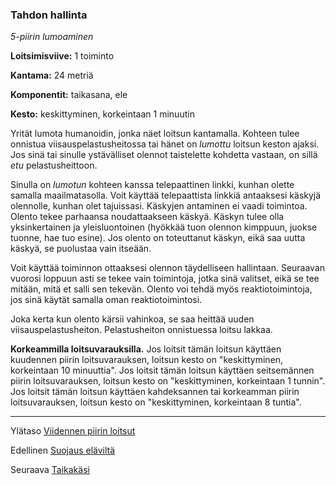 ### Tahdon hallinta

*5-piirin lumoaminen*

**Loitsimisviive:** 1 toiminto

**Kantama:** 24 metriä

**Komponentit:** taikasana, ele

**Kesto:** keskittyminen, korkeintaan 1 minuutin

Yrität lumota humanoidin, jonka näet loitsun kantamalla. Kohteen tulee onnistua viisauspelastusheitossa tai hänet on *lumottu* loitsun keston ajaksi. Jos sinä tai sinulle ystävälliset olennot taistelette kohdetta vastaan, on sillä *etu* pelastusheittoon.

Sinulla on *lumotun* kohteen kanssa telepaattinen linkki, kunhan olette samalla maailmatasolla. Voit käyttää telepaattista linkkiä antaaksesi käskyjä olennolle, kunhan olet tajuissasi. Käskyjen antaminen ei vaadi toimintoa. Olento tekee parhaansa noudattaakseen käskyä. Käskyn tulee olla yksinkertainen ja yleisluontoinen (hyökkää tuon olennon kimppuun, juokse tuonne, hae tuo esine). Jos olento on toteuttanut käskyn, eikä saa uutta käskyä, se puolustaa vain itseään.

Voit käyttää toiminnon ottaaksesi olennon täydelliseen hallintaan. Seuraavan vuorosi loppuun asti se tekee vain toimintoja, jotka sinä valitset, eikä se tee mitään, mitä et salli sen tekevän. Olento voi tehdä myös reaktiotoimintoja, jos sinä käytät samalla oman reaktiotoimintosi.

Joka kerta kun olento kärsii vahinkoa, se saa heittää uuden viisauspelastusheiton. Pelastusheiton onnistuessa loitsu lakkaa.

**Korkeammilla loitsuvarauksilla.** Jos loitsit tämän loitsun käyttäen kuudennen piirin loitsuvarauksen, loitsun kesto on "keskittyminen, korkeintaan 10 minuuttia". Jos loitsit tämän loitsun käyttäen seitsemännen piirin loitsuvarauksen, loitsun kesto on "keskittyminen, korkeintaan 1 tunnin". Jos loitsit tämän loitsun käyttäen kahdeksannen tai korkeamman piirin loitsuvarauksen, loitsun kesto on "keskittyminen, korkeintaan 8 tuntia".

---

Ylätaso [Viidennen piirin loitsut](5_piirin_loitsut.md)

Edellinen [Suojaus eläviltä](Suojaus_eläviltä.md)

Seuraava [Taikakäsi](Taikakäsi.md)

